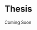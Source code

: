<html lang="en">
<link href="main.css" rel="stylesheet">
<script src="main.js"></script>
<head>
<h1> Thesis </h1>
</head>
<body>
  <link href="main.css" rel="stylesheet">
  Coming Soon
</body>
</html>
